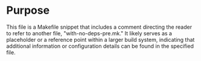 # Purpose
This file is a Makefile snippet that includes a comment directing the reader to refer to another file, "with-no-deps-pre.mk." It likely serves as a placeholder or a reference point within a larger build system, indicating that additional information or configuration details can be found in the specified file.
